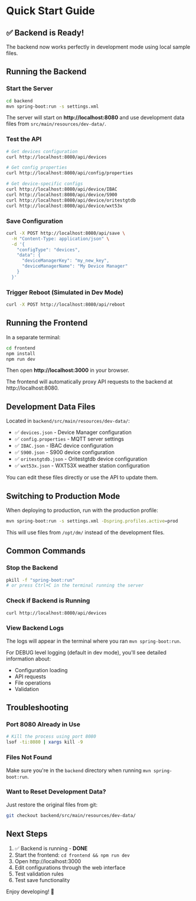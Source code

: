 # Quick Start Guide

## ✅ Backend is Ready!

The backend now works perfectly in development mode using local sample files.

## Running the Backend

### Start the Server

```bash
cd backend
mvn spring-boot:run -s settings.xml
```

The server will start on **http://localhost:8080** and use development data files from `src/main/resources/dev-data/`.

### Test the API

```bash
# Get devices configuration
curl http://localhost:8080/api/devices

# Get config properties
curl http://localhost:8080/api/config/properties

# Get device-specific configs
curl http://localhost:8080/api/device/IBAC
curl http://localhost:8080/api/device/S900
curl http://localhost:8080/api/device/oritestgtdb
curl http://localhost:8080/api/device/wxt53x
```

### Save Configuration

```bash
curl -X POST http://localhost:8080/api/save \
  -H "Content-Type: application/json" \
  -d '{
    "configType": "devices",
    "data": {
      "deviceManagerKey": "my_new_key",
      "deviceManagerName": "My Device Manager"
    }
  }'
```

### Trigger Reboot (Simulated in Dev Mode)

```bash
curl -X POST http://localhost:8080/api/reboot
```

## Running the Frontend

In a separate terminal:

```bash
cd frontend
npm install
npm run dev
```

Then open **http://localhost:3000** in your browser.

The frontend will automatically proxy API requests to the backend at http://localhost:8080.

## Development Data Files

Located in `backend/src/main/resources/dev-data/`:

- ✅ `devices.json` - Device Manager configuration
- ✅ `config.properties` - MQTT server settings
- ✅ `IBAC.json` - IBAC device configuration
- ✅ `S900.json` - S900 device configuration
- ✅ `oritestgtdb.json` - Oritestgtdb device configuration
- ✅ `wxt53x.json` - WXT53X weather station configuration

You can edit these files directly or use the API to update them.

## Switching to Production Mode

When deploying to production, run with the production profile:

```bash
mvn spring-boot:run -s settings.xml -Dspring.profiles.active=prod
```

This will use files from `/opt/dm/` instead of the development files.

## Common Commands

### Stop the Backend

```bash
pkill -f "spring-boot:run"
# or press Ctrl+C in the terminal running the server
```

### Check if Backend is Running

```bash
curl http://localhost:8080/api/devices
```

### View Backend Logs

The logs will appear in the terminal where you ran `mvn spring-boot:run`.

For DEBUG level logging (default in dev mode), you'll see detailed information about:
- Configuration loading
- API requests
- File operations
- Validation

## Troubleshooting

### Port 8080 Already in Use

```bash
# Kill the process using port 8080
lsof -ti:8080 | xargs kill -9
```

### Files Not Found

Make sure you're in the `backend` directory when running `mvn spring-boot:run`.

### Want to Reset Development Data?

Just restore the original files from git:

```bash
git checkout backend/src/main/resources/dev-data/
```

## Next Steps

1. ✅ Backend is running - **DONE**
2. Start the frontend: `cd frontend && npm run dev`
3. Open http://localhost:3000
4. Edit configurations through the web interface
5. Test validation rules
6. Test save functionality

Enjoy developing! 🚀

